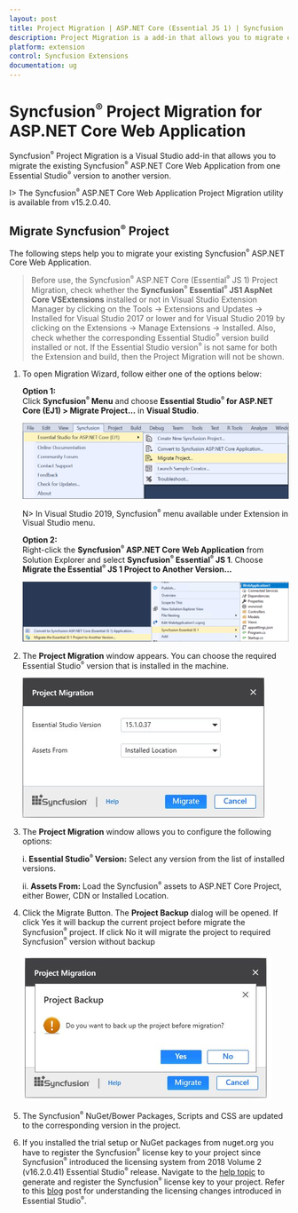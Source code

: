 ```yaml
---
layout: post
title: Project Migration | ASP.NET Core (Essential JS 1) | Syncfusion
description: Project Migration is a add-in that allows you to migrate existing Syncfusion ASP.NET Core Web Application from one Essential Studio version to another version
platform: extension
control: Syncfusion Extensions
documentation: ug
---
```


# Syncfusion<sup style="font-size:70%">&reg;</sup> Project Migration for ASP.NET Core Web Application

Syncfusion<sup style="font-size:70%">&reg;</sup> Project Migration is a Visual Studio add-in that allows you to migrate the existing Syncfusion<sup style="font-size:70%">&reg;</sup> ASP.NET Core Web Application from one Essential Studio<sup style="font-size:70%">&reg;</sup> version to another version.

I> The Syncfusion<sup style="font-size:70%">&reg;</sup> ASP.NET Core Web Application Project Migration utility is available from v15.2.0.40.

## Migrate Syncfusion<sup style="font-size:70%">&reg;</sup> Project 

The following steps help you to migrate your existing Syncfusion<sup style="font-size:70%">&reg;</sup> ASP.NET Core Web Application. 

> Before use, the Syncfusion<sup style="font-size:70%">&reg;</sup> ASP.NET Core (Essential<sup style="font-size:70%">&reg;</sup> JS 1) Project Migration, check whether the **Syncfusion<sup style="font-size:70%">&reg;</sup> Essential<sup style="font-size:70%">&reg;</sup> JS1 AspNet Core VSExtensions** installed or not in Visual Studio Extension Manager by clicking on the Tools -> Extensions and Updates -> Installed for Visual Studio 2017 or lower and for Visual Studio 2019 by clicking on the Extensions -> Manage Extensions -> Installed. Also, check whether the corresponding Essential Studio<sup style="font-size:70%">&reg;</sup> version build installed or not. If the Essential Studio version<sup style="font-size:70%">&reg;</sup> is not same for both the Extension and build, then the Project Migration will not be shown.

1. To open Migration Wizard, follow either one of the options below: 

   **Option 1:**  
   Click **Syncfusion<sup style="font-size:70%">&reg;</sup> Menu** and choose **Essential Studio<sup style="font-size:70%">&reg;</sup> for ASP.NET Core (EJ1) > Migrate Project…** in **Visual Studio**.
   
   ![Syncfusion<sup style="font-size:70%">&reg;</sup> Essential<sup style="font-size:70%">&reg;</sup> JS 1 ASP.NET Core Project Migration via Syncfusion<sup style="font-size:70%">&reg;</sup> menu](Project-Migration_images/Syncfusion_Menu_Project_Migration.png)

   N> In Visual Studio 2019, Syncfusion<sup style="font-size:70%">&reg;</sup> menu available under Extension in Visual Studio menu.
   
   **Option 2:**  
   Right-click the **Syncfusion<sup style="font-size:70%">&reg;</sup> ASP.NET Core Web Application** from Solution Explorer and select **Syncfusion<sup style="font-size:70%">&reg;</sup> Essential<sup style="font-size:70%">&reg;</sup> JS 1**. Choose **Migrate the Essential<sup style="font-size:70%">&reg;</sup> JS 1 Project to Another Version...**

   ![Syncfusion<sup style="font-size:70%">&reg;</sup> Essential<sup style="font-size:70%">&reg;</sup> JS 1 ASP.NET Core Project Migration add-in](Project-Migration_images/Project-Migration_img1.png)

2. The **Project Migration** window appears. You can choose the required Essential Studio<sup style="font-size:70%">&reg;</sup> version that is installed in the machine. 

   ![Syncfusion<sup style="font-size:70%">&reg;</sup> Essential<sup style="font-size:70%">&reg;</sup> JS 1 ASP.NET Core Project Migration window](Project-Migration_images/Project-Migration-img2.jpeg)

3. The **Project Migration** window allows you to configure the following options:

   i. **Essential Studio<sup style="font-size:70%">&reg;</sup> Version:** Select any version from the list of installed versions.
   
   ii. **Assets From:** Load the Syncfusion<sup style="font-size:70%">&reg;</sup> assets to ASP.NET Core Project, either Bower, CDN or Installed Location.
   
4. Click the Migrate Button. The **Project Backup** dialog will be opened. If click Yes it will backup the current project before migrate the Syncfusion<sup style="font-size:70%">&reg;</sup> project. If click No it will migrate the project to required Syncfusion<sup style="font-size:70%">&reg;</sup> version without backup
   
   ![Syncfusion<sup style="font-size:70%">&reg;</sup> Essential<sup style="font-size:70%">&reg;</sup> JS 1 ASP.NET Core Project Migration backup dialog](Project-Migration_images/Project-Migration-img3.jpeg)
      
5. The Syncfusion<sup style="font-size:70%">&reg;</sup> NuGet/Bower Packages, Scripts and CSS are updated to the corresponding version in the project.

6. If you installed the trial setup or NuGet packages from nuget.org you have to register the Syncfusion<sup style="font-size:70%">&reg;</sup> license key to your project since Syncfusion<sup style="font-size:70%">&reg;</sup> introduced the licensing system from 2018 Volume 2 (v16.2.0.41) Essential Studio<sup style="font-size:70%">&reg;</sup> release. Navigate to the [help topic](https://help.syncfusion.com/common/essential-studio/licensing/license-key#how-to-generate-syncfusion-license-key) to generate and register the Syncfusion<sup style="font-size:70%">&reg;</sup> license key to your project. Refer to this [blog](https://www.syncfusion.com/blogs/post/whats-new-in-2018-volume-2.aspx) post for understanding the licensing changes introduced in Essential Studio<sup style="font-size:70%">&reg;</sup>.